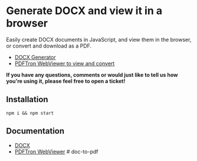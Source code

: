 # Generate DOCX and view it in a browser
Easily create DOCX documents in JavaScript, and view them in the browser, or convert and download as a PDF. 

- [DOCX Generator](https://www.npmjs.com/package/docx)
- [PDFTron WebViewer to view and convert](https://www.npmjs.com/package/@pdftron/webviewer)

**If you have any questions, comments or would just like to tell us how you're using it, please feel free to open a ticket!**

## Installation
```
npm i && npm start
```

## Documentation
- [DOCX](https://docx.js.org/#/)
- [PDFTron WebViewer](https://www.pdftron.com/documentation/web/get-started/)
#   d o c - t o - p d f  
 